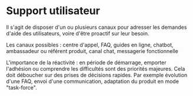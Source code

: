 # Support utilisateur

Il s'agit de disposer d'un ou plusieurs canaux pour adresser les demandes d'aide des utilisateurs, voire d'être proactif sur leur besoin.

Les canaux possibles : centre d'appel, FAQ, guides en ligne, chatbot, ambassadeur ou référent produit, canal chat, messagerie fonctionnelle

L'importance de la réactivité : en période de démarrage, emporter l'adhésion ou comprendre les difficultés sont des priorités majeures. Cela doit déboucher sur des prises de décisions rapides. Par exemple évolution d'une FAQ, envoi d'une communication, adaptation du produit en mode "task-force".

